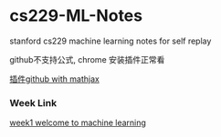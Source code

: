 # cs229-ML-Notes
stanford cs229 machine learning notes for self replay

github不支持公式, chrome 安装插件正常看

[插件github with mathjax]( https://chrome.google.com/webstore/detail/github-with-mathjax/ioemnmodlmafdkllaclgeombjnmnbima)



### Week Link

[week1 welcome to machine learning](<https://github.com/longli-ai/cs229-ML/blob/master/week1.md>)


